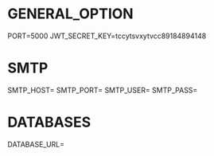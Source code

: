 # GENERAL_OPTION
PORT=5000
JWT_SECRET_KEY=tccytsvxytvcc89184894148

# SMTP
SMTP_HOST=
SMTP_PORT=
SMTP_USER=
SMTP_PASS=

# DATABASES
DATABASE_URL=